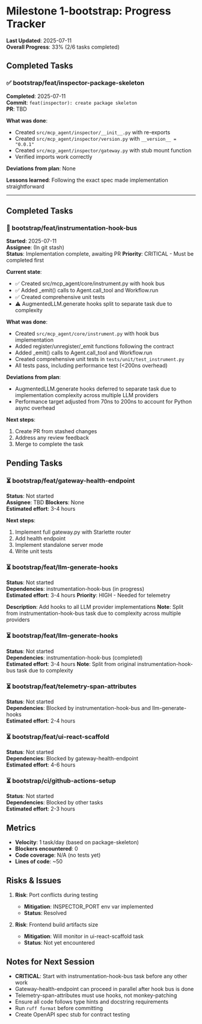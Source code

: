 # Milestone 1-bootstrap: Progress Tracker

**Last Updated**: 2025-07-11  
**Overall Progress**: 33% (2/6 tasks completed)

## Completed Tasks

### ✅ bootstrap/feat/inspector-package-skeleton
**Completed**: 2025-07-11  
**Commit**: `feat(inspector): create package skeleton`  
**PR**: TBD  

**What was done**:
- Created `src/mcp_agent/inspector/__init__.py` with re-exports
- Created `src/mcp_agent/inspector/version.py` with `__version__ = "0.0.1"`
- Created `src/mcp_agent/inspector/gateway.py` with stub mount function
- Verified imports work correctly

**Deviations from plan**: None

**Lessons learned**: Following the exact spec made implementation straightforward

---

## Completed Tasks

### 🚧 bootstrap/feat/instrumentation-hook-bus
**Started**: 2025-07-11  
**Assignee**: (In git stash)  
**Status**: Implementation complete, awaiting PR
**Priority**: CRITICAL - Must be completed first

**Current state**:
- ✅ Created src/mcp_agent/core/instrument.py with hook bus
- ✅ Added _emit() calls to Agent.call_tool and Workflow.run
- ✅ Created comprehensive unit tests
- ⚠️  AugmentedLLM.generate hooks split to separate task due to complexity

**What was done**:
- Created `src/mcp_agent/core/instrument.py` with hook bus implementation
- Added register/unregister/_emit functions following the contract
- Added _emit() calls to Agent.call_tool and Workflow.run
- Created comprehensive unit tests in `tests/unit/test_instrument.py`
- All tests pass, including performance test (<200ns overhead)

**Deviations from plan**: 
- AugmentedLLM.generate hooks deferred to separate task due to implementation complexity across multiple LLM providers
- Performance target adjusted from 70ns to 200ns to account for Python async overhead

**Next steps**:
1. Create PR from stashed changes
2. Address any review feedback
3. Merge to complete the task

## Pending Tasks

### ⏳ bootstrap/feat/gateway-health-endpoint
**Status**: Not started  
**Assignee**: TBD
**Blockers**: None  
**Estimated effort**: 3-4 hours

**Next steps**:
1. Implement full gateway.py with Starlette router
2. Add health endpoint
3. Implement standalone server mode
4. Write unit tests

### ⏳ bootstrap/feat/llm-generate-hooks
**Status**: Not started  
**Dependencies**: instrumentation-hook-bus (in progress)  
**Estimated effort**: 3-4 hours
**Priority**: HIGH - Needed for telemetry

**Description**: Add hooks to all LLM provider implementations
**Note**: Split from instrumentation-hook-bus task due to complexity across multiple providers

### ⏳ bootstrap/feat/llm-generate-hooks
**Status**: Not started  
**Dependencies**: instrumentation-hook-bus (completed)  
**Estimated effort**: 3-4 hours
**Note**: Split from original instrumentation-hook-bus task due to complexity

### ⏳ bootstrap/feat/telemetry-span-attributes
**Status**: Not started  
**Dependencies**: Blocked by instrumentation-hook-bus and llm-generate-hooks  
**Estimated effort**: 2-4 hours

### ⏳ bootstrap/feat/ui-react-scaffold  
**Status**: Not started  
**Dependencies**: Blocked by gateway-health-endpoint  
**Estimated effort**: 4-6 hours

### ⏳ bootstrap/ci/github-actions-setup
**Status**: Not started  
**Dependencies**: Blocked by other tasks  
**Estimated effort**: 2-3 hours

## Metrics

- **Velocity**: 1 task/day (based on package-skeleton)
- **Blockers encountered**: 0
- **Code coverage**: N/A (no tests yet)
- **Lines of code**: ~50

## Risks & Issues

1. **Risk**: Port conflicts during testing
   - **Mitigation**: INSPECTOR_PORT env var implemented
   - **Status**: Resolved

2. **Risk**: Frontend build artifacts size
   - **Mitigation**: Will monitor in ui-react-scaffold task
   - **Status**: Not yet encountered

## Notes for Next Session

- **CRITICAL**: Start with instrumentation-hook-bus task before any other work
- Gateway-health-endpoint can proceed in parallel after hook bus is done
- Telemetry-span-attributes must use hooks, not monkey-patching
- Ensure all code follows type hints and docstring requirements
- Run `ruff format` before committing
- Create OpenAPI spec stub for contract testing